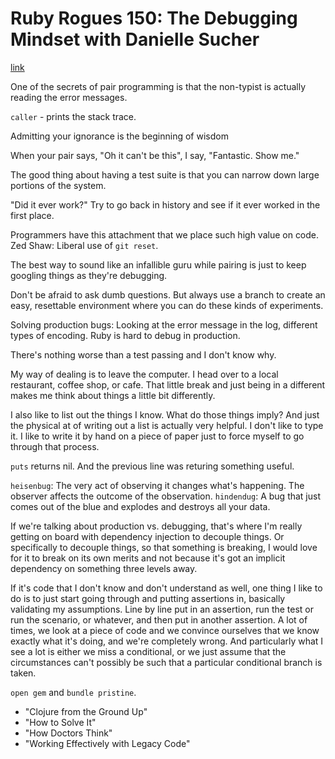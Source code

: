 # Ruby Rogues 150: The Debugging Mindset with Danielle Sucher
[link](http://rubyrogues.com/150-rr-the-debugging-mindset-with-danielle-sucher/)

One of the secrets of pair programming is that the non-typist is actually reading the error messages.

`caller` - prints the stack trace.

Admitting your ignorance is the beginning of wisdom

When your pair says, "Oh it can't be this", I say, "Fantastic. Show me."

The good thing about having a test suite is that you can narrow down large portions of the system.

"Did it ever work?" Try to go back in history and see if it ever worked in the first place.

Programmers have this attachment that we place such high value on code. Zed Shaw: Liberal use of `git reset`.

The best way to sound like an infallible guru while pairing is just to keep googling things as they're debugging.

Don't be afraid to ask dumb questions. But always use a branch to create an easy, resettable environment where you can do these kinds of experiments.

Solving production bugs: Looking at the error message in the log, different types of encoding. Ruby is hard to debug in production.

There's nothing worse than a test passing and I don't know why.

My way of dealing is to leave the computer. I head over to a local restaurant, coffee shop, or cafe. That little break and just being in a different makes me think about things a little bit differently.

I also like to list out the things I know. What do those things imply? And just the physical at of writing out a list is actually very helpful. I don't like to type it. I like to write it by hand on a piece of paper just to force myself to go through that process.

`puts` returns nil. And the previous line was returing something useful.

`heisenbug`: The very act of observing it changes what's happening. The observer affects the outcome of the observation. `hindendug`: A bug that just comes out of the blue and explodes and destroys all your data.

If we're talking about production vs. debugging, that's where I'm really getting on board with dependency injection to decouple things. Or specifically to decouple things, so that something is breaking, I would love for it to break on its own merits and not because it's got an implicit dependency on something three levels away.

If it's code that I don't know and don't understand as well, one thing I like to do is to just start going through and putting assertions in, basically validating my assumptions. Line by line put in an assertion, run the test or run the scenario, or whatever, and then put in another assertion. A lot of times, we look at a piece of code and we convince ourselves that we know exactly what it's doing, and we're completely wrong. And particularly what I see a lot is either we miss a conditional, or we just assume that the circumstances can't possibly be such that a particular conditional branch is taken.

`open gem` and `bundle pristine`.

- "Clojure from the Ground Up"
- "How to Solve It"
- "How Doctors Think"
- "Working Effectively with Legacy Code"
